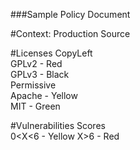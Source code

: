 ###Sample Policy Document

#Context: Production Source

#Licenses 
  CopyLeft <br>
    GPLv2 - Red <br>
    GPLv3 - Black <br>
  Permissive <br>
    Apache - Yellow <br>
    MIT - Green 

#Vulnerabilities
  Scores <br>
  0<X<6 - Yellow
  X>6 - Red
